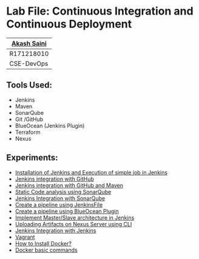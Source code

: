 # Lab File: Continuous Integration and Continuous Deployment

| [Akash Saini](https://github.com/akash2237778) |
|----|
| R171218010 ||----|
| CSE-DevOps |

## Tools Used:

 - Jenkins
 - Maven
 - SonarQube
 - Git /GitHub
 - BlueOcean (Jenkins Plugin)
 - Terraform
 - Nexus

## Experiments:

 - [Installation of Jenkins and Execution of simple job in Jenkins](Experiment-01.md)
 - [Jenkins integration with GitHub](Experiment-02.md)
 - [Jenkins integration with GitHub and Maven](Experiment-03.md)
 - [Static Code analysis using SonarQube](Experiment-04.md)
 - [Jenkins Integration with SonarQube](Experiment-05.md)
 - [Create a pipeline using JenkinsFile](Experiment-06.md)
 - [Create a pipeline using BlueOcean Plugin](Experiment-07.md)
 - [Implement Master/Slave architecture in Jenkins](Experiment-08.md)
 - [Uploading Artifacts on Nexus Server using CLI](Experiment-09.md)
 - [Jenkins Integration with Jenkins](Experiment-10.md)
 - [Vagrant](Experiment-11.md)
 - [How to Install Docker?](Experiment-12.md)
 - [Docker basic commands](Experiment-13.md)

